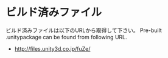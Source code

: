 # ビルド済みファイル

ビルド済みファイルは以下のURLから取得して下さい。
Pre-built .unitypackage can be found from following URL.

* http://files.unity3d.co.jp/fuZe/

